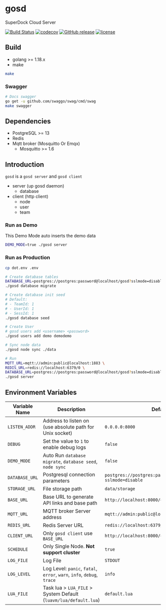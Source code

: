# gosd

SuperDock Cloud Server

[![Build Status](https://github.com/sb-im/gosd/workflows/ci/badge.svg)](https://github.com/sb-im/gosd/actions?query=workflow%3Aci)
[![codecov](https://codecov.io/gh/sb-im/gosd/branch/master/graph/badge.svg)](https://codecov.io/gh/sb-im/gosd)
[![GitHub release](https://img.shields.io/github/tag/sb-im/gosd.svg?label=release)](https://github.com/sb-im/gosd/releases)
[![license](https://img.shields.io/github/license/sb-im/gosd.svg?maxAge=2592000)](https://github.com/sb-im/gosd/blob/master/LICENSE)

## Build

* golang >= 1.18.x
* make

```bash
make
```

### Swagger

```bash
# Docs swagger
go get -u github.com/swaggo/swag/cmd/swag
make swagger
```

## Dependencies

* PostgreSQL >= 13
* Redis
* Mqtt broker (Mosquitto Or Emqx)
  * Mosquitto >= 1.6

## Introduction

`gosd` is a `gosd server` and `gosd client`

* server (up gosd daemon)
  * database
* client (http client)
  * node
  * user
  * team

### Run as Demo

This Demo Mode auto inserts the demo data

```bash
DEMO_MODE=true ./gosd server
```

### Run as Production

```bash
cp dot.env .env

# Create database tables
DATABASE_URL=postgres://postgres:password@localhost/gosd?sslmode=disable \
./gosd database migrate

# Create database init seed
# Default:
# - TeamId: 1
# - UserId: 1
# - SessId: 1
./gosd database seed

# Create User
# gosd users add <username> <password>
./gosd users add demo demodemo

# Sync node data
./gosd node sync ./data

# Run
MQTT_URL=mqtt://admin:public@localhost:1883 \
REDIS_URL=redis://localhost:6379/0 \
DATABASE_URL=postgres://postgres:password@localhost/gosd?sslmode=disable \
./gosd server
```

## Environment Variables

Variable Name  | Description                                              | Default
-------------- | -------------------------------------------------------- | -------------------------------------------------------------
`LISTEN_ADDR`  | Address to listen on (use absolute path for Unix socket) | `0.0.0.0:8000`
`DEBUG`        | Set the value to `1` to enable debug logs                | `false`
`DEMO_MODE`    | Auto Run `database migrate`, `database seed`, `node sync`| `false`
`DATABASE_URL` | Postgresql connection parameters                         | `postgres://postgres:password@localhost/gosd?sslmode=disable`
`STORAGE_URL`  | File storage path                                        | `data/storage`
`BASE_URL`     | Base URL to generate API links and base path             | `http://localhost:8000/gosd/api/v3`
`MQTT_URL`     | MQTT broker Server address                               | `mqtt://admin:public@localhost:1883`
`REDIS_URL`    | Redis Server URL                                         | `redis://localhost:6379/0`
`CLIENT_URL`   | Only `gosd client` use `BASE_URL`                        | `http://localhost:8000/gosd/api/v3`
`SCHEDULE`     | Only Single Node. **Not support cluster**                | `true`
`LOG_FILE`     | Log File                                                 | `STDOUT`
`LOG_LEVEL`    | Log Level: `panic`, `fatal`, `error`, `warn`, `info`, `debug`, `trace` | `info`
`LUA_FILE` | Task lua > `LUA_FILE` > System Default (`luavm/lua/default.lua`) | `default.lua`

